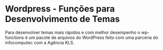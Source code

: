 # Wordpress - Funções para Desenvolvimento de Temas
Para desenvolver temas mais rápidos e com melhor desempenho o wp-functions é um pacote de arquivos do WordPress feito com uma parceria do infocomputec com a Agência KLS.
